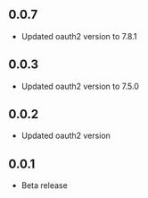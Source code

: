 <!-- https://developers.home-assistant.io/docs/add-ons/presentation#keeping-a-changelog -->

## 0.0.7

- Updated oauth2 version to 7.8.1

## 0.0.3

- Updated oauth2 version to 7.5.0

## 0.0.2

- Updated oauth2 version

## 0.0.1

- Beta release
